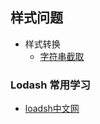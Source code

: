 ## 样式问题
  - 样式转换
    - [字符串截取](admin/string.md)
 
### Lodash 常用学习
  - [loadsh中文网](admin/lodash/index.md)